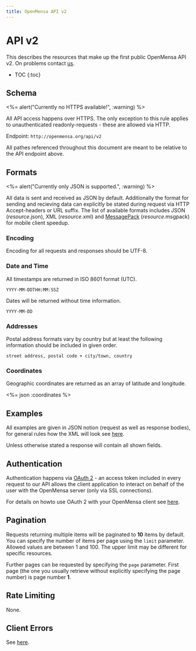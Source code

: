 ```yaml
---
title: OpenMensa API v2
---
```


# API v2

This describes the resources that make up the first public OpenMensa API v2. On problems contact [us](mailto:info@openmensa.org?subject=APIv2).

* TOC
{:toc}

## Schema

<%= alert("Currently no HTTPS available!", :warning) %>

All API access happens over HTTPS. The only exception to this rule applies to unauthenticated readonly-requests - these are allowed via HTTP.

Endpoint: `http://openmensa.org/api/v2`

All pathes referenced throughout this document are meant to be relative to the API endpoint above.

## Formats

<%= alert("Currently only JSON is supported.", :warning) %>

All data is sent and received as JSON by default. Additionally the format for sending and recieving data can explicitly be stated during request via HTTP Accept-headers or URL suffix.
The list of available formats includes JSON (*resource*.json), XML (*resource*.xml) and [MessagePack](http://msgpack.org/) (*resource*.msgpack) for mobile client speedup.

### Encoding

Encoding for all requests and responses should be UTF-8.

### Date and Time

All timestamps are returned in ISO 8601 format (UTC).

	YYYY-MM-DDTHH:MM:SSZ

Dates will be returned without time information.

	YYYY-MM-DD

### Addresses

Postal address formats vary by country but at least the following information should be included in given order.

	street address, postal code + city/town, country

### Coordinates

Geographic coordinates are returned as an array of latitude and longitude.

<%= json :coordinates %>

## Examples

All examples are given in JSON notion (request as well as response bodies), for general rules how the XML will look see [here](/api/v2/xml/).

Unless otherwise stated a response will contain all shown fields.

## Authentication

Authentication happens via [OAuth 2](http://oauth.net/) - an access token included in every request to our API allows the client application to interact on behalf of the user with the OpenMensa server (only via SSL connections).

For details on howto use OAuth 2 with your OpenMensa client see [here](/api/v2/oauth/).

## Pagination

Requests returning multiple items will be paginated to **10** items by default. You can specify the number of items per page using the `limit` parameter. Allowed values are between 1 and 100. The upper limit may be different for specific resources.

Further pages can be requested by specifying the `page` parameter. First page
(the one you usually retrieve without explicitly specifying the page number)
is page number **1**.

## Rate Limiting

None.

## Client Errors

See [here](/api/v2/errors/).
